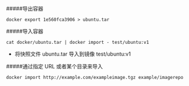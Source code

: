 
#####导出容器

```docker export 1e560fca3906 > ubuntu.tar```

#####导入容器

```cat docker/ubuntu.tar | docker import - test/ubuntu:v1```

* 将快照文件 ubuntu.tar 导入到镜像 test/ubuntu:v1


#####通过指定 URL 或者某个目录来导入

```
docker import http://example.com/exampleimage.tgz example/imagerepo
```